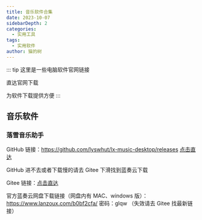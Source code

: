 ```yaml
---
title: 音乐软件合集
date: 2023-10-07
sidebarDepth: 2
categories:
  - 实用工具
tags:
  - 实用软件
author: 猫的树
---
```


::: tip
这里是一些电脑软件官网链接

直达官网下载

为软件下载提供方便
:::

## 音乐软件

### 落雪音乐助手

GitHub 链接：https://github.com/lyswhut/lx-music-desktop/releases [点击直达](https://github.com/lyswhut/lx-music-desktop/releases)

GitHub 进不去或者下载慢的请去 Gitee 下滑找到蓝奏云下载

Gitee 链接：[点击直达](https://gitee.com/vcyh/lx-music-desktop)

官方蓝奏云网盘下载链接（网盘内有 MAC、windows 版）：https://www.lanzoux.com/b0bf2cfa/ 密码：glqw （失效请去 Gitee 找最新链接）
